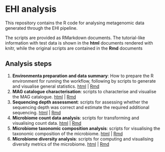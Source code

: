# EHI analysis
This repository contains the R code for analysing metagenomic data generated through the EHI pipeline.

The scripts are provided as RMarkdown documents. The tutorial-like information with test data is shown in the **html** documents rendered with knitr, while the original scripts are contained in the **Rmd** documents

## Analysis steps
1. **Environmenta preparation and data summary**: How to prepare the R environment for running the workflow, following by scripts to generate and visualise general statistics. [html](https://htmlpreview.github.io/?https://github.com/earthhologenome/EHI_analysis/blob/main/EHI_analysis_1_data_summary.html) | [Rmd](EHI_analysis_1_data_summary.Rmd)
2. **MAG catalogue characterisation**: scripts to characterise and visualise the MAG catalogue. [html](https://htmlpreview.github.io/?https://github.com/earthhologenome/EHI_analysis/blob/main/EHI_analysis_2_mag_catalogue.html) | [Rmd](EHI_analysis_2_mag_catalogue.Rmd)
3. **Sequencing depth assessment**: scripts for assessing whether the sequencing depth was correct and estimate the required additional sequencing. [html](https://htmlpreview.github.io/?https://github.com/earthhologenome/EHI_analysis/blob/main/EHI_analysis_3_sequencing_assessment.html) | [Rmd](EHI_analysis_3_sequencing_assessment.Rmd)
4. **Microbiome count data analysis**: scripts for transforming and visualising count data. [html](https://htmlpreview.github.io/?https://github.com/earthhologenome/EHI_analysis/blob/main/EHI_analysis_4_count_data.html) | [Rmd](EHI_analysis_4_count_data.Rmd)
5. **Microbiome taxonomic composition analysis**: scripts for visualising the taxonomic composition of the microbiome. [html](https://htmlpreview.github.io/?https://github.com/earthhologenome/EHI_analysis/blob/main/EHI_analysis_5_taxonomic_composition.html) | [Rmd](EHI_analysis_5_taxonomic_composition.Rmd)
6. **Microbiome diversity analysis**: scripts for computing and visualising diversity metrics of the microbiome. [html](https://htmlpreview.github.io/?https://github.com/earthhologenome/EHI_analysis/blob/main/EHI_analysis_6_diversity_analyses.html) | [Rmd](EHI_analysis_6_diversity_analyses.Rmd)
